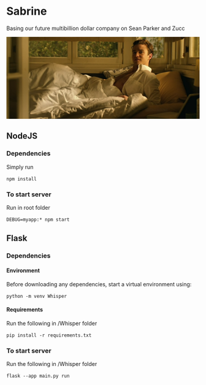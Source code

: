 # Sabrine
 Basing our future multibillion dollar company on Sean Parker and Zucc
 
 ![Sean, Napster, Parker](Sean.png)

## NodeJS
### Dependencies
Simply run
```
npm install
```
### To start server
Run in root folder
```
DEBUG=myapp:* npm start
```
## Flask

### Dependencies
#### Environment
Before downloading any dependencies, start a virtual environment using:
```
python -m venv Whisper
```
#### Requirements
Run the following in /Whisper folder

```
pip install -r requirements.txt
```

### To start server
Run the following in /Whisper folder
```
flask --app main.py run
```
